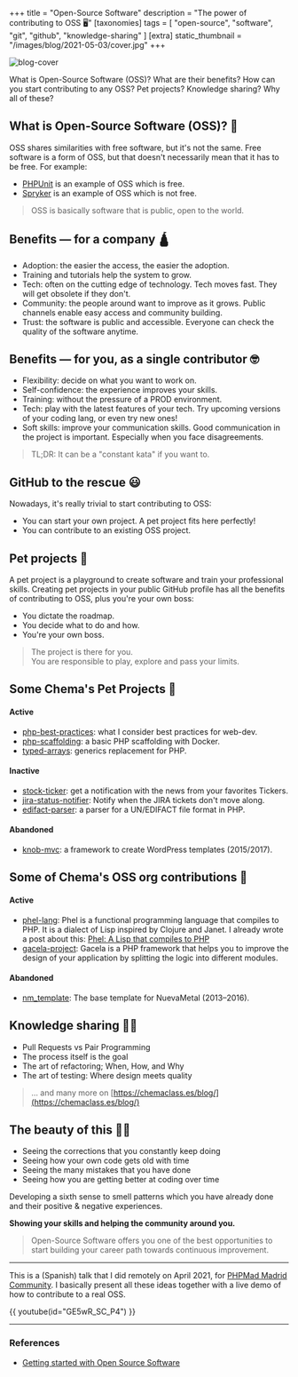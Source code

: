 +++
title = "Open-Source Software"
description = "The power of contributing to OSS 🖥"
[taxonomies]
tags = [ "open-source", "software", "git", "github", "knowledge-sharing" ]
[extra]
static_thumbnail = "/images/blog/2021-05-03/cover.jpg"
+++

![blog-cover](/images/blog/2021-05-03/cover.jpg)

What is Open-Source Software (OSS)? 
What are their benefits? 
How can you start contributing to any OSS?
Pet projects? Knowledge sharing? Why all of these?

<!-- more -->

## What is Open-Source Software (OSS)? 🤔

OSS shares similarities with free software, but it's not the same. Free software is a form of OSS, but that doesn't necessarily mean that it has to be free. For example:

- [PHPUnit](https://github.com/sebastianbergmann/phpunit/blob/master/LICENSE) is an example of OSS which is free.
- [Spryker](https://github.com/spryker/spryker-core/blob/master/LICENSE) is an example of OSS which is not free.

> OSS is basically software that is public, open to the world.

## Benefits — for a company 🛕

- Adoption: the easier the access, the easier the adoption.
- Training and tutorials help the system to grow.
- Tech: often on the cutting edge of technology.
  Tech moves fast. They will get obsolete if they don't.
- Community: the people around want to improve as it grows.
  Public channels enable easy access and community building.
- Trust: the software is public and accessible.
  Everyone can check the quality of the software anytime.

## Benefits — for you, as a single contributor 🤓

- Flexibility: decide on what you want to work on.
- Self-confidence: the experience improves your skills.
- Training: without the pressure of a PROD environment.
- Tech: play with the latest features of your tech.
  Try upcoming versions of your coding lang, or even try new ones!
- Soft skills: improve your communication skills.
  Good communication in the project is important.
  Especially when you face disagreements.

> TL;DR: It can be a "constant kata" if you want to.

## GitHub to the rescue 😃

Nowadays, it's really trivial to start contributing to OSS:
- You can start your own project. A pet project fits here perfectly!
- You can contribute to an existing OSS project.

## Pet projects 🐘

A pet project is a playground to create software and train your professional skills. Creating pet projects in your public GitHub profile has all the benefits of contributing to OSS, plus you're your own boss:
- You dictate the roadmap.
- You decide what to do and how.
- You're your own boss.

> The project is there for you. <br>
> You are responsible to play, explore and pass your limits.

## Some Chema's Pet Projects 🦣

#### Active
- [php-best-practices](https://github.com/Chemaclass/php-best-practices): what I consider best practices for web-dev.
- [php-scaffolding](https://github.com/Chemaclass/php-scaffolding): a basic PHP scaffolding with Docker.
- [typed-arrays](https://github.com/Chemaclass/typed-arrays): generics replacement for PHP.

#### Inactive

- [stock-ticker](https://github.com/Chemaclass/stock-ticker): get a notification with the news from your favorites Tickers.
- [jira-status-notifier](https://github.com/Chemaclass/JiraStatusNotifier): Notify when the JIRA tickets don't move along.
- [edifact-parser](https://github.com/Chemaclass/EdifactParser): a parser for a UN/EDIFACT file format in PHP.

#### Abandoned

- [knob-mvc](https://github.com/Chemaclass/knob-mvc): a framework to create WordPress templates (2015/2017).

## Some of Chema's OSS org contributions 🌚

#### Active

- [phel-lang](https://github.com/phel-lang/phel-lang): Phel is a functional programming language that compiles to PHP.
  It is a dialect of Lisp inspired by Clojure and Janet. I already wrote a post about
  this: [Phel: A Lisp that compiles to PHP](/blog/phel-first-release/)
- [gacela-project](https://github.com/gacela-project/gacela): Gacela is a PHP framework that helps you to improve the
  design of your application by splitting the logic into different modules.

#### Abandoned

- [nm_template](https://github.com/NuevaMetal/nm_template): The base template for NuevaMetal (2013–2016).

## Knowledge sharing ✍🏼

- Pull Requests vs Pair Programming
- The process itself is the goal
- The art of refactoring; When, How, and Why
- The art of testing: Where design meets quality

> ... and many more on [https://chemaclass.es/blog/](https://chemaclass.es/blog/)

## The beauty of this 🧑‍🎓

- Seeing the corrections that you constantly keep doing
- Seeing how your own code gets old with time
- Seeing the many mistakes that you have done
- Seeing how you are getting better at coding over time

Developing a sixth sense to smell patterns which you have already done and their positive & negative experiences.

**Showing your skills and helping the community around you.**

> Open-Source Software offers you one of the best opportunities to start building your career path towards continuous improvement.

---

This is a (Spanish) talk that I did remotely on April 2021,
for [PHPMad Madrid Community](https://www.meetup.com/phpmad/events/277733306/). I basically present all these ideas
together with a live demo of how to contribute to a real OSS.

{{ youtube(id="GE5wR_SC_P4") }}

---

### References

- [Getting started with Open Source Software](https://jesusvalerareales.medium.com/getting-started-with-open-source-software-e6c177b68b39)
